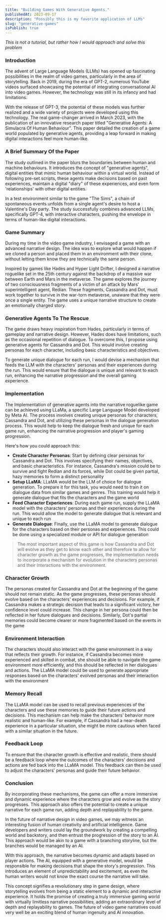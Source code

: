 ```yaml
---
title: "Building Games With Generative Agents."
publishedAt: 2023-09-17
description: "Possibly this is my favorite application of LLMs"
slug: "generative-games"
isPublish: true
---
```


_This is not a tutorial, but rather how I would approach and solve this problem_

### Introduction

The advent of Large Language Models (LLMs) has opened up fascinating possibilities in the realm of video games, particularly in the area of storytelling. Back in 2019, during the era of GPT-2, numerous YouTube videos surfaced showcasing the potential of integrating conversational AI into video games. However, the technology was still in its infancy and had limitations.

With the release of GPT-3, the potential of these models was further realized and a wide variety of projects were developed using this technology. The real game-changer arrived in March 2023, with the publication of an innovative research paper titled "Generative Agents: A Simulacra Of Human Behaviour". This paper detailed the creation of a game world populated by generative agents, providing a leap forward in making digital interactions feel more human-like.

### A Brief Summary Of the Paper

The study outlined in the paper blurs the boundaries between human and machine behaviours. It introduces the concept of "generative agents", digital entities that mimic human behaviour within a virtual world. Instead of following pre-set scripts, these agents make decisions based on past experiences, maintain a digital "diary" of these experiences, and even form 'relationships' with other digital entities.

In a test environment similar to the game "The Sims", a chain of spontaneous events unfolds from a single agent's desire to host a Valentine's Day party. The study successfully combines advanced LLMs, specifically GPT-4, with interactive characters, pushing the envelope in terms of human-like digital interactions.

### Game Summary

During my time in the video game industry, I envisaged a game with an advanced narrative design. The idea was to explore what would happen if we cloned a person and placed them in an environment with their clone, without letting them know they are technically the same person.

Inspired by games like Hades and Hyper Light Drifter, I designed a narrative roguelike set in the 25th century against the backdrop of a massive war between Earth and Mars in the metaverse. The game explores the journey of two consciousness fragments of a victim of an attack by Mars' superintelligent agent, Redian. These fragments, Cassandra and Dot, must work together to survive in the war-torn metaverse, unaware that they were once a single entity. The game uses a unique narrative structure to create an emotionally charged story.

### Generative Agents To The Rescue

The game draws heavy inspiration from Hades, particularly in terms of gameplay and narrative design. However, Hades does have limitations, such as the occasional repetition of dialogue. To overcome this, I propose using generative agents for Cassandra and Dot. This would involve creating personas for each character, including basic characteristics and objectives.

To generate unique dialogue for each run, I would devise a mechanism that feeds the LLM with the characters' personas and their experiences during the run. This would ensure that the dialogue is unique and relevant to each run, enhancing the narrative progression and the overall gaming experience.

### Implementation

The Implementation of generative agents into the narrative roguelike game can be achieved using LLaMa, a specific Large Language Model developed by Meta AI. The process involves creating unique personas for characters, Cassandra and Dot, and utilizing these personas in the dialogue generation process. This would help to keep the dialogue fresh and unique for each game run, enhancing the narrative progression and player's gaming progression.

Here's how you could approach this:

-   **Create Character Personas**: Start by defining clear personas for Cassandra and Dot. This involves specifying their names, objectives, and basic characteristics. For instance, Cassandra's mission could be to survive and fight Redian and its forces, while Dot could be given partial, hazy memories to form a distinct personality
-   **Setup LLaMA**: LLaMA would be the LLM of choice for dialogue generation. To prepare it for this task, you would need to train it on dialogue data from similar games and genres. This training would help it generate dialogue that fits the characters and the game world
-   **Feed Character Experiences**: During each game run, supply the LLaMA model with the characters' personas and their experiences during the run. This would allow the model to generate dialogue that is relevant and unique to each run
-   **Generate Dialogue**: Finally, use the LLaMA model to generate dialogue for the characters based on their personas and experiences. This could be done using a specialized module or API for dialogue generation

> The most important aspect of this game is how Cassandra and Dot will evolve as they get to know each other and therefore to allow for character growth as the game progresses, the implementation needs to incorporate a mechanism for evolution in the characters personas and their interactions with the environment.

### **Character Growth**

The personas created for Cassandra and Dot at the beginning of the game should not remain static. As the game progresses, these personas should evolve based on the characters' experiences and decisions. For example, if Cassandra makes a strategic decision that leads to a significant victory, her confidence level could increase. This change in her persona could then be reflected in her future dialogues and decisions. Similarly, Dot's partial memories could become clearer or more fragmented based on the events in the game

### Environment Interaction

The characters should also interact with the game environment in a way that reflects their growth. For instance, if Cassandra becomes more experienced and skilled in combat, she should be able to navigate the game environment more efficiently, and this should be reflected in her dialogues and actions. The LLaMA model could be used to generate appropriate responses based on the characters' evolved personas and their interaction with the environment

### **Memory Recall**

The LLaMA model can be used to recall previous experiences of the characters and use these memories to guide their future actions and decisions. This mechanism can help make the characters' behavior more realistic and human-like. For example, if Cassandra had a near-death experience in a particular situation, she might be more cautious when faced with a similar situation in the future.

### **Feedback Loop**

To ensure that the character growth is effective and realistic, there should be a feedback loop where the outcomes of the characters' decisions and actions are fed back into the LLaMA model. This feedback can then be used to adjust the characters' personas and guide their future behavior.

### Conclusion

By incorporating these mechanisms, the game can offer a more immersive and dynamic experience where the characters grow and evolve as the story progresses. This approach also offers the potential to create a unique narrative for each game run, adding depth and replayability to the game.

In the future of narrative design in video games, we may witness an interesting fusion of human creativity and artificial intelligence. Game developers and writers could lay the groundwork by creating a compelling world and backstory, and then entrust the progression of the story to an AI. This approach would be akin to a game with a branching storyline, but the branches would be managed by an AI.

With this approach, the narrative becomes dynamic and adapts based on player actions. The AI, equipped with a generative model, would be responsible for making decisions that shape the story's progression. This introduces an element of unpredictability and excitement, as even the human writers would not know the exact course the narrative will take.

This concept signifies a revolutionary step in game design, where storytelling evolves from being a static element to a dynamic and interactive experience. It holds the promise of creating a truly immersive gaming world with virtually limitless narrative possibilities, adding an extraordinary level of depth and replayability to games. The future of video game narratives could very well be an exciting blend of human ingenuity and AI innovation.
